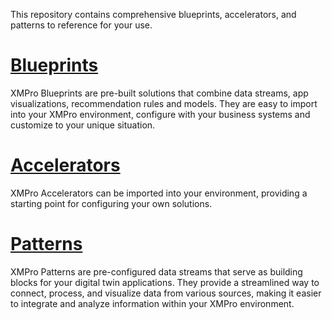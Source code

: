 <!-- omit in toc -->
This repository contains comprehensive blueprints, accelerators, and patterns to reference for your use. 

# [Blueprints](https://xmpro.github.io/Blueprints-Accelerators-Patterns/blueprints/)

XMPro Blueprints are pre-built solutions that combine data streams, app visualizations, recommendation rules and models. They are easy to import into your XMPro environment, configure with your business systems and customize to your unique situation.

# [Accelerators](./Accelerators)

XMPro Accelerators can be imported into your environment, providing a starting point for configuring your own solutions.

# [Patterns](https://xmpro.github.io/Blueprints-Accelerators-Patterns/patterns/)

XMPro Patterns are pre-configured data streams that serve as building blocks for your digital twin applications. They provide a streamlined way to connect, process, and visualize data from various sources, making it easier to integrate and analyze information within your XMPro environment.